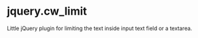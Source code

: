 jquery.cw_limit
===============

Little jQuery plugin for limiting the text inside input text field or a textarea.